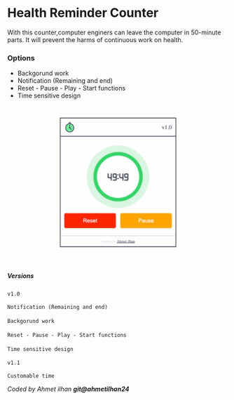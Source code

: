 # Health Reminder Counter

With this counter,computer enginers can leave the computer in 50-minute parts. It will prevent the harms of continuous work on health.

### Options

- Backgorund work
- Notification (Remaining and end)
- Reset - Pause - Play - Start functions
- Time sensitive design

![alt text](./static/img/preview.gif)

##### Versions

`v1.0`

    Notification (Remaining and end)

    Backgorund work

    Reset - Pause - Play - Start functions

    Time sensitive design

`v1.1`

    Customable time

_Coded by Ahmet ilhan **git@ahmetilhan24**_
